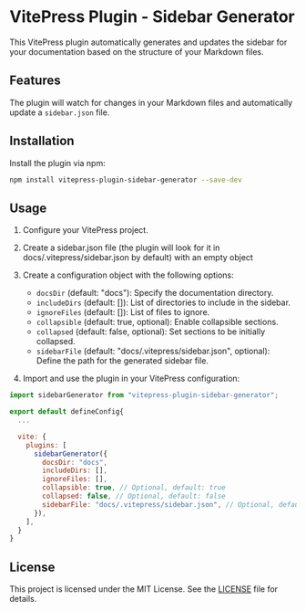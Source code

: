 # VitePress Plugin - Sidebar Generator

This VitePress plugin automatically generates and updates the sidebar for your documentation based on the structure of your Markdown files.

## Features

The plugin will watch for changes in your Markdown files and automatically update a `sidebar.json` file.

## Installation

Install the plugin via npm:

```bash
npm install vitepress-plugin-sidebar-generator --save-dev
```

## Usage

1. Configure your VitePress project.
2. Create a sidebar.json file (the plugin will look for it in docs/.vitepress/sidebar.json by default) with an empty object
3. Create a configuration object with the following options:

   - `docsDir` (default: "docs"): Specify the documentation directory.
   - `includeDirs` (default: []): List of directories to include in the sidebar.
   - `ignoreFiles` (default: []): List of files to ignore.
   - `collapsible` (default: true, optional): Enable collapsible sections.
   - `collapsed` (default: false, optional): Set sections to be initially collapsed.
   - `sidebarFile` (default: "docs/.vitepress/sidebar.json", optional): Define the path for the generated sidebar file.

4. Import and use the plugin in your VitePress configuration:

```javascript
import sidebarGenerator from "vitepress-plugin-sidebar-generator";

export default defineConfig{
  ...

  vite: {
    plugins: [
      sidebarGenerator({
        docsDir: "docs",
        includeDirs: [],
        ignoreFiles: [],
        collapsible: true, // Optional, default: true
        collapsed: false, // Optional, default: false
        sidebarFile: "docs/.vitepress/sidebar.json", // Optional, default: "docs/.vitepress/sidebar.json"
      }),
    ],
  }
}
```

## License

This project is licensed under the MIT License. See the [LICENSE](./LICENSE) file for details.
